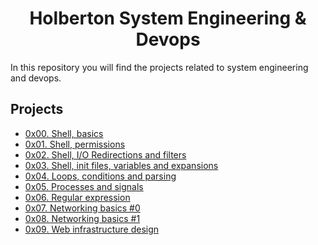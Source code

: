 <h1 align="center">Holberton System Engineering & Devops</h1>
In this repository you will find the projects related to system engineering and devops.

## Projects
* [0x00. Shell, basics](https://github.com/jhonaRiver/holberton-system_engineering-devops/tree/main/0x00-shell_basics)
* [0x01. Shell, permissions](https://github.com/jhonaRiver/holberton-system_engineering-devops/tree/main/0x01-shell_permissions)
* [0x02. Shell, I/O Redirections and filters](https://github.com/jhonaRiver/holberton-system_engineering-devops/tree/main/0x02-shell_redirections)
* [0x03. Shell, init files, variables and expansions](https://github.com/jhonaRiver/holberton-system_engineering-devops/tree/main/0x03-shell_variables_expansions)
* [0x04. Loops, conditions and parsing](https://github.com/jhonaRiver/holberton-system_engineering-devops/tree/main/0x04-loops_conditions_and_parsing)
* [0x05. Processes and signals](https://github.com/jhonaRiver/holberton-system_engineering-devops/tree/main/0x05-processes_and_signals)
* [0x06. Regular expression](https://github.com/jhonaRiver/holberton-system_engineering-devops/tree/main/0x06-regular_expressions)
* [0x07. Networking basics #0](https://github.com/jhonaRiver/holberton-system_engineering-devops/tree/main/0x07-networking_basics)
* [0x08. Networking basics #1](https://github.com/jhonaRiver/holberton-system_engineering-devops/tree/main/0x08-networking_basics_2)
* [0x09. Web infrastructure design](https://github.com/jhonaRiver/holberton-system_engineering-devops/tree/main/0x09-web_infrastructure_design)
